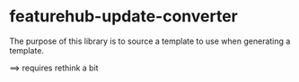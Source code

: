 # featurehub-update-converter

The purpose of this library is to source a template to use when generating a template. 

==> requires rethink a bit
